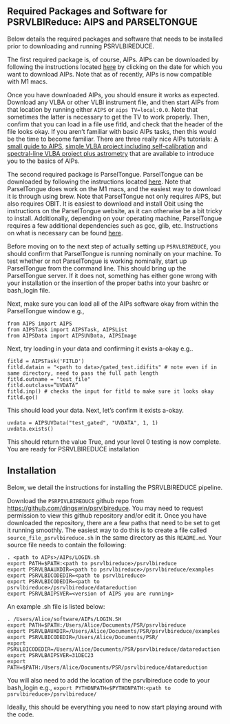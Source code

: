 ## Required Packages and Software for PSRVLBIReduce: AIPS and PARSELTONGUE
Below details the required packages and software that needs to be installed prior to downloading and running PSRVLBIREDUCE.

The first required package is, of course, AIPs. AIPs can be downloaded by following the instructions located [here](http://www.aips.nrao.edu/index.shtml) by clicking on the date for which you want to download AIPs. Note that as of recently, AIPs is now compatible with M1 macs.

Once you have downloaded AIPs, you should ensure it works as expected. Download any VLBA or other VLBI instrument file, and then start AIPs from that location by running either `AIPS` or `aips TV=local:0.0`. Note that sometimes the latter is necessary to get the TV to work properly. Then, confirm that you can load in a file use fitld, and check that the header of the file looks okay. If you aren’t familiar with basic AIPs tasks, then this would be the time to become familiar. There are three really nice AIPs tutorials: [A small guide to AIPS](http://www3.mpifr-bonn.mpg.de/staff/hrk/AIPS_TUTORIAL/HRK_AIPS_1.html), [simple VLBA project including self-calibration](https://casaguides.nrao.edu/index.php/AIPS-Simple-Self-Cal) and [spectral-line VLBA project plus astrometry](https://casaguides.nrao.edu/index.php/AIPS-Spectral_Lines_and_Astrometry) that are available to introduce you to the basics of AIPs. 

The second required package is ParselTongue. ParselTongue can be downloaded by following the instructions located [here](https://www.jive.eu/jivewiki/doku.php?id=parseltongue:parseltongue). Note that ParselTongue does work on the M1 macs, and the easiest way to download it is through using brew. 
Note that ParselTongue not only requires AIPS, but also requires OBIT. It is easiest to download and install Obit using the instructions on the ParselTongue website, as it can otherwise be a bit tricky to install.
Additionally, depending on your operating machine, ParselTongue requires a few additional dependencies such as gcc, glib, etc. Instructions on what is necessary can be found [here](https://www.jive.eu/parseltongue/codex.pdf).

Before moving on to the next step of actually setting up `PSRVLBIREDUCE`, you should confirm that ParselTongue is running nominally on your machine. To test whether or not ParselTongue is working nominally, start up ParselTongue from the command line. This should bring up the ParselTongue server. If it does not, something has either gone wrong with your installation or the insertion of the proper baths into your bashrc or bash_login file. 

Next, make sure you can load all of the AIPs software okay from within the ParselTongue window e.g., 

 ```
 from AIPS import AIPS
 from AIPSTask import AIPSTask, AIPSList
 from AIPSData import AIPSUVData, AIPSImage
 ```

Next, try loading in your data and confirming it exists a-okay e.g.. 

```
fitld = AIPSTask('FITLD') 
fitld.datain = "<path to data>/gated_test.idifits" # note even if in same directory, need to pass the full path length 
fitld.outname = "test_file" 
fitld.outclass=”UVDATA”
fitld.inp() # checks the input for fitld to make sure it looks okay
fitld.go()
```

This should load your data. Next, let’s confirm it exists a-okay.

```
uvdata = AIPSUVData("test_gated", "UVDATA", 1, 1)
uvdata.exists()
```

This should return the value True, and your level 0 testing is now complete. You are ready for PSRVLBIREDUCE installation 

## Installation
Below, we detail the instructions for installing the PSRVLBIREDUCE pipeline.

Download the `PSRPIVLBIREDUCE` github repo from https://github.com/dingswin/psrvlbireduce. You may need to request permission to view this github repository and/or edit it. 
Once you have downloaded the repository, there are a few paths that need to be set to get it running smoothly. The easiest way to do this is to create a file called `source_file_psrvlbireduce.sh` in the same directory as this `README.md`. Your source file needs to contain the following:

```
. <path to AIPs>/AIPs/LOGIN.sh
export PATH=$PATH:<path to psrvlbireduce>/psrvlbireduce
export PSRVLBAAUXDIR=<path to psrvlbireduce>/psrvlbireduce/examples
export PSRVLBICODEDIR=<path to psrvlbireduce>
export PSRVLBICODEDIR=<path to psrvlbireduce>/psrvlbireduce/datareduction
export PSRVLBAIPSVER=<version of AIPS you are running>
```

An example .sh file is listed below:

```
. /Users/Alice/software/AIPs/LOGIN.SH
export PATH=$PATH:/Users/Alice/Documents/PSR/psrvlbireduce
export PSRVLBAUXDIR=/Users/Alice/Documents/PSR/psrvlbireduce/examples
export PSRVLBICODEDIR=/Users/Alice/Documents/PSR/
export PSRVLBICODEDIR=/Users/Alice/Documents/PSR/psrvlbireduce/datareduction
export PSRVLBAIPSVER=31DEC23
export PATH=$PATH:/Users/Alice/Documents/PSR/psrvlbireduce/datareduction
```

You will also need to add the location of the psrvlbireduce code to your bash_login e.g., `export PYTHONPATH=$PYTHONPATH:<path to psrvlbireduce>/psrvlbireduce/`

Ideally, this should be everything you need to now start playing around with the code. 



